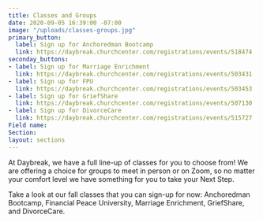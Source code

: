 ```yaml
---
title: Classes and Groups
date: 2020-09-05 16:39:00 -07:00
image: "/uploads/classes-groups.jpg"
primary_button:
  label: Sign up for Anchoredman Bootcamp
  link: https://daybreak.churchcenter.com/registrations/events/518474
seconday_buttons:
- label: Sign up for Marriage Enrichment
  link: https://daybreak.churchcenter.com/registrations/events/503431
- label: Sign up for FPU
  link: https://daybreak.churchcenter.com/registrations/events/503453
- label: Sign up for GriefShare
  link: https://daybreak.churchcenter.com/registrations/events/507130
- label: Sign up for DivorceCare
  link: https://daybreak.churchcenter.com/registrations/events/515727
Field name: 
Section: 
layout: sections
---
```


At Daybreak, we have a full line-up of classes for you to choose from!  We are offering a choice for groups to meet in person or on Zoom, so no matter your comfort level we have something for you to take your Next Step.  

Take a look at our fall classes that you can sign-up for now:  Anchoredman Bootcamp, Financial Peace University, Marriage Enrichment, GriefShare, and DivorceCare.  